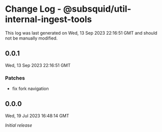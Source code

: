 # Change Log - @subsquid/util-internal-ingest-tools

This log was last generated on Wed, 13 Sep 2023 22:16:51 GMT and should not be manually modified.

## 0.0.1
Wed, 13 Sep 2023 22:16:51 GMT

### Patches

- fix fork navigation

## 0.0.0
Wed, 19 Jul 2023 16:48:14 GMT

_Initial release_

